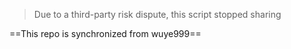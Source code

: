 > Due to a third-party risk dispute, this script stopped sharing

==This repo is synchronized from wuye999==
